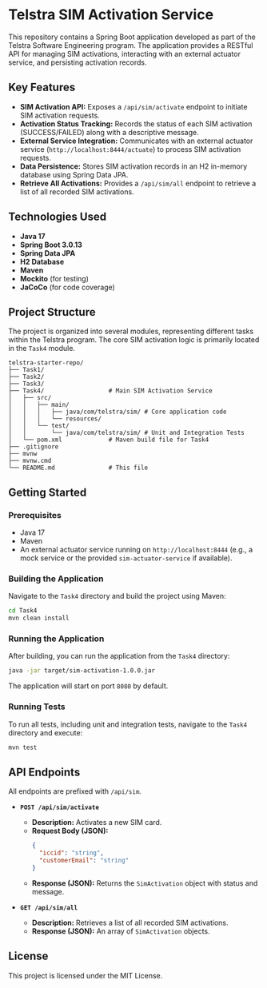 # Telstra SIM Activation Service

This repository contains a Spring Boot application developed as part of the Telstra Software Engineering program. The application provides a RESTful API for managing SIM activations, interacting with an external actuator service, and persisting activation records.

## Key Features

*   **SIM Activation API:** Exposes a `/api/sim/activate` endpoint to initiate SIM activation requests.
*   **Activation Status Tracking:** Records the status of each SIM activation (SUCCESS/FAILED) along with a descriptive message.
*   **External Service Integration:** Communicates with an external actuator service (`http://localhost:8444/actuate`) to process SIM activation requests.
*   **Data Persistence:** Stores SIM activation records in an H2 in-memory database using Spring Data JPA.
*   **Retrieve All Activations:** Provides a `/api/sim/all` endpoint to retrieve a list of all recorded SIM activations.

## Technologies Used

*   **Java 17**
*   **Spring Boot 3.0.13**
*   **Spring Data JPA**
*   **H2 Database**
*   **Maven**
*   **Mockito** (for testing)
*   **JaCoCo** (for code coverage)

## Project Structure

The project is organized into several modules, representing different tasks within the Telstra program. The core SIM activation logic is primarily located in the `Task4` module.

```
telstra-starter-repo/
├── Task1/
├── Task2/
├── Task3/
├── Task4/                  # Main SIM Activation Service
│   ├── src/
│   │   ├── main/
│   │   │   ├── java/com/telstra/sim/ # Core application code
│   │   │   └── resources/
│   │   └── test/
│   │       └── java/com/telstra/sim/ # Unit and Integration Tests
│   └── pom.xml             # Maven build file for Task4
├── .gitignore
├── mvnw
├── mvnw.cmd
└── README.md               # This file
```

## Getting Started

### Prerequisites

*   Java 17
*   Maven
*   An external actuator service running on `http://localhost:8444` (e.g., a mock service or the provided `sim-actuator-service` if available).

### Building the Application

Navigate to the `Task4` directory and build the project using Maven:

```bash
cd Task4
mvn clean install
```

### Running the Application

After building, you can run the application from the `Task4` directory:

```bash
java -jar target/sim-activation-1.0.0.jar
```

The application will start on port `8080` by default.

### Running Tests

To run all tests, including unit and integration tests, navigate to the `Task4` directory and execute:

```bash
mvn test
```

## API Endpoints

All endpoints are prefixed with `/api/sim`.

*   **`POST /api/sim/activate`**
    *   **Description:** Activates a new SIM card.
    *   **Request Body (JSON):**
        ```json
        {
          "iccid": "string",
          "customerEmail": "string"
        }
        ```
    *   **Response (JSON):** Returns the `SimActivation` object with status and message.

*   **`GET /api/sim/all`**
    *   **Description:** Retrieves a list of all recorded SIM activations.
    *   **Response (JSON):** An array of `SimActivation` objects.

## License

This project is licensed under the MIT License.